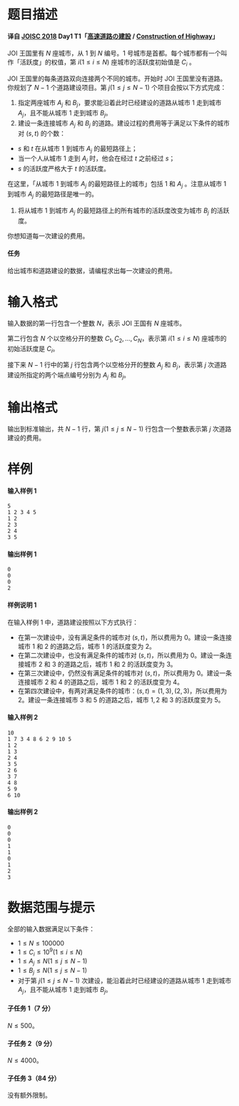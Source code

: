 
# 题目描述

#### 译自 [JOISC 2018](https://www.ioi-jp.org/camp/2018/2018-sp-tasks/index.html) Day1 T1「[高速道路の建設](https://www.ioi-jp.org/camp/2018/2018-sp-tasks/index.html) / [Construction of Highway](https://www.ioi-jp.org/camp/2018/2018-sp-tasks/day1/construction-en.pdf)」

JOI 王国里有 $N$ 座城市，从 $1$ 到 $N$ 编号。$1$ 号城市是首都。每个城市都有一个叫作「活跃度」的权值，第 $i(1\le i\le N)$ 座城市的活跃度初始值是 $C_{i}$ 。

JOI 王国里的每条道路双向连接两个不同的城市。开始时 JOI 王国里没有道路。你规划了 $N-1$ 个道路建设项目。第 $j(1\le j\le N-1)$ 个项目会按以下方式完成：

1. 指定两座城市 $A_{j}$ 和 $B_{j}$，要求能沿着此时已经建设的道路从城市 $1$ 走到城市 $A_{j}$，且不能从城市 $1$ 走到城市 $B_{j}$。
1. 建设一条连接城市 $A_{j}$ 和 $B_{j}$ 的道路。建设过程的费用等于满足以下条件的城市对 $(s,t)$ 的个数：
 - $s$ 和 $t$ 在从城市 $1$ 到城市 $A_{j}$ 的最短路径上；
 - 当一个人从城市 $1$ 走到 $A_{j}$ 时，他会在经过 $t$ 之前经过 $s$；
 - $s$ 的活跃度严格大于 $t$ 的活跃度。

 在这里，「从城市 $1$ 到城市 $A_{j}$ 的最短路径上的城市」包括 $1$ 和 $A_{j}$ 。注意从城市 $1$ 到城市 $A_{j}$ 的最短路径是唯一的。
 
1. 将从城市 $1$ 到城市 $A_{j}$ 的最短路径上的所有城市的活跃度改变为城市 $B_{j}$ 的活跃度。

你想知道每一次建设的费用。

#### 任务

给出城市和道路建设的数据，请编程求出每一次建设的费用。

# 输入格式

输入数据的第一行包含一个整数 $N$，表示 JOI 王国有 $N$ 座城市。

第二行包含 $N$ 个以空格分开的整数 $C_{1},C_{2},\dots, C_{N}$，表示第 $i(1\le i\le N)$ 座城市的初始活跃度是 $C_{i}$。

接下来 $N-1$ 行中的第 $j$ 行包含两个以空格分开的整数 $A_{j}$ 和 $B_{j}$，表示第 $j$ 次道路建设所指定的两个端点编号分别为 $A_{j}$ 和 $B_{j}$。


# 输出格式

输出到标准输出，共 $N-1$ 行，第 $j(1\le j\le N-1)$ 行包含一个整数表示第 $j$ 次道路建设的费用。


# 样例

#### 输入样例 1
```plain
5
1 2 3 4 5
1 2
2 3
2 4
3 5
```

#### 输出样例 1
```plain
0
0
0
2
```

#### 样例说明 1

在输入样例 1 中，道路建设按照以下方式执行：

- 在第一次建设中，没有满足条件的城市对 $(s,t)$，所以费用为 $0$。建设一条连接城市 $1$ 和 $2$ 的道路之后，城市 $1$ 的活跃度变为 $2$。
- 在第二次建设中，也没有满足条件的城市对 $(s,t)$，所以费用为 $0$。建设一条连接城市 $2$ 和 $3$ 的道路之后，城市 $1$ 和 $2$ 的活跃度变为 $3$。
- 在第三次建设中，仍然没有满足条件的城市对 $(s,t)$，所以费用为 $0$。建设一条连接城市 $2$ 和 $4$ 的道路之后，城市 $1$ 和 $2$ 的活跃度变为 $4$。
- 在第四次建设中，有两对满足条件的城市：$(s,t)=(1,3),(2,3)$，所以费用为 $2$。建设一条连接城市 $3$ 和 $5$ 的道路之后，城市 $1,2$ 和 $3$ 的活跃度变为 $5$。

#### 输入样例 2
```plain
10
1 7 3 4 8 6 2 9 10 5
1 2
1 3
2 4
3 5
2 6
3 7
4 8
5 9
6 10
```

#### 输出样例 2
```plain
0
0
0
1
1
0
1
2
3
```


# 数据范围与提示

全部的输入数据满足以下条件：

- $1\le N\le 100000$
- $1\le C_{i}\le 10^{9} (1\le i\le N)$
- $1\le A_{j}\le N(1\le j\le N-1)$
- $1\le B_{j}\le N(1\le j\le N-1)$
- 对于第 $j(1\le j\le N-1)$ 次建设，能沿着此时已经建设的道路从城市 $1$ 走到城市 $A_{j}$，且不能从城市 $1$ 走到城市 $B_{j}$。

#### 子任务 1（7 分）

$N\le 500$。

#### 子任务 2（9 分）

$N\le 4000$。

#### 子任务 3（84 分）

没有额外限制。

